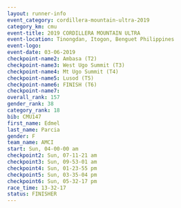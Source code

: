 ```yaml
---
layout: runner-info 
event_category: cordillera-mountain-ultra-2019 
category_km: cmu 
event-title: 2019 CORDILLERA MOUNTAIN ULTRA 
event-location: Tinongdan, Itogon, Benguet Philippines 
event-logo: 
event-date: 03-06-2019 
checkpoint-name2: Ambasa (T2) 
checkpoint-name3: West Ugo Summit (T3) 
checkpoint-name4: Mt Ugo Summit (T4) 
checkpoint-name5: Lusod (T5) 
checkpoint-name6: FINISH (T6) 
checkpoint-name7: 
overall_rank: 157
gender_rank: 38
category_rank: 18
bib: CMU147
first_name: Edmel
last_name: Parcia
gender: F
team_name: AMCI
start: Sun, 04-00-00 am
checkpoint2: Sun, 07-11-21 am
checkpoint3: Sun, 09-53-01 am
checkpoint4: Sun, 01-23-55 pm
checkpoint5: Sun, 03-35-04 pm
checkpoint6: Sun, 05-32-17 pm
race_time: 13-32-17
status: FINISHER
---
```


